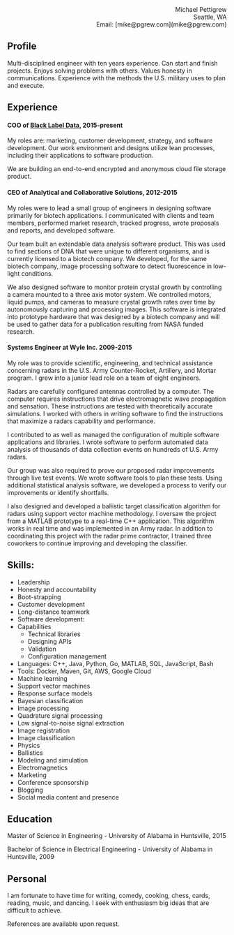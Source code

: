 <div align="right">
  Michael Pettigrew<br>
  Seattle, WA<br>
  Email: [mike@pgrew.com](mike@pgrew.com)
</div>

## Profile
Multi-disciplined engineer with ten years experience. Can start and finish projects. Enjoys solving problems with others. Values honesty in communications. Experience with the methods the U.S. military uses to plan and execute.

## Experience
#### COO of [Black Label Data](http://blacklabeldata.github.io/), 2015-present
My roles are: marketing, customer development, strategy, and software development. Our work environment and designs utilize lean processes, including their applications to software production.

We are building an end-to-end encrypted and anonymous cloud file storage product.

#### CEO of Analytical and Collaborative Solutions, 2012-2015

My roles were to lead a small group of engineers in designing software primarily for biotech applications. I communicated with clients and team members, performed market research, tracked progress, wrote proposals and reports, and developed software.


Our team built an extendable data analysis software product. This was used to find sections of DNA that were unique to different organisms, and is currently licensed to a biotech company. We developed, for the same biotech company, image processing software to detect fluorescence in low-light conditions.

We also designed software to monitor protein crystal growth by controlling a camera mounted to a three axis motor system. We controlled motors, liquid pumps, and cameras to measure crystal growth rates over time by autonomously capturing and processing images. This software is integrated into prototype hardware that was designed by a biotech company and will be used to gather data for a publication resulting from NASA funded research.

#### Systems Engineer at Wyle Inc. 2009-2015

My role was to provide scientific, engineering, and technical assistance concerning radars in the U.S. Army Counter-Rocket, Artillery, and Mortar program. I grew into a junior lead role on a team of eight engineers.

Radars are carefully configured antennas controlled by a computer. The computer requires instructions that drive electromagnetic wave propagation and sensation. These instructions are tested with theoretically accurate simulations. I worked with others in writing software to find the instructions that maximize a radars capability and performance.

I contributed to as well as managed the configuration of multiple software applications and libraries. I wrote software to perform automated data analysis of thousands of data collection events on hundreds of U.S. Army radars.

Our group was also required to prove our proposed radar improvements through live test events. We wrote software tools to plan these tests. Using additional statistical analysis software, we developed a process to verify our improvements or identify shortfalls.

I also designed and developed a ballistic target classification algorithm for radars using support vector machine methodology. I oversaw the project from a MATLAB prototype to a real-time C++ application. This algorithm works in real time and was implemented in an Army radar. In addition to coordinating this project with the radar prime contractor, I trained three coworkers to continue improving and developing the classifier.

## Skills:
- Leadership
 - Honesty and accountability
 - Boot-strapping
 - Customer development
 - Long-distance teamwork
- Software development:
 - Capabilities
   - Technical libraries
   - Designing APIs
   - Validation
   - Configuration management
 - Languages: C++, Java, Python, Go, MATLAB, SQL, JavaScript, Bash
 - Tools: Docker, Maven, Git, AWS, Google Cloud
- Machine learning
 - Support vector machines
 - Response surface models
 - Bayesian classification
- Image processing
 - Quadrature signal processing
 - Low signal-to-noise signal extraction
 - Image registration
 - Image classification
- Physics
 - Ballistics
 - Modeling and simulation
 - Electromagnetics
- Marketing
 - Conference sponsorship
 - Blogging
 - Social media content and presence

## Education
Master of Science in Engineering - University of Alabama in Huntsville, 2015

Bachelor of Science in Electrical Engineering - University of Alabama in Huntsville, 2009

## Personal
I am fortunate to have time for writing, comedy, cooking, chess, cards, reading, music, and dancing. I seek with enthusiasm big ideas that are difficult to achieve.

References are available upon request.
